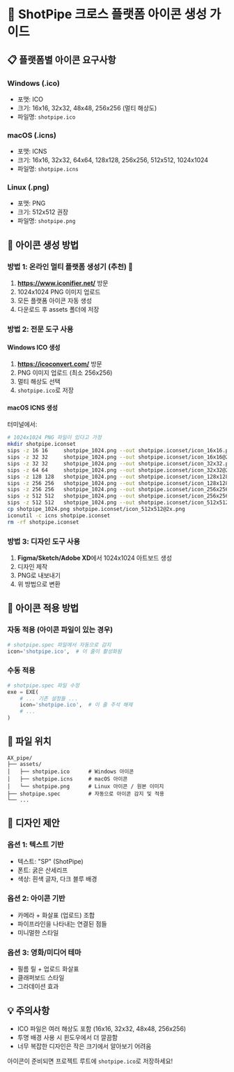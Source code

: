 # 🎨 ShotPipe 크로스 플랫폼 아이콘 생성 가이드

## 📋 플랫폼별 아이콘 요구사항

### Windows (.ico)
- 포맷: ICO
- 크기: 16x16, 32x32, 48x48, 256x256 (멀티 해상도)
- 파일명: `shotpipe.ico`

### macOS (.icns)
- 포맷: ICNS
- 크기: 16x16, 32x32, 64x64, 128x128, 256x256, 512x512, 1024x1024
- 파일명: `shotpipe.icns`

### Linux (.png)
- 포맷: PNG
- 크기: 512x512 권장
- 파일명: `shotpipe.png`

## 🎨 아이콘 생성 방법

### 방법 1: 온라인 멀티 플랫폼 생성기 (추천) 🌟
1. **https://www.iconifier.net/** 방문
2. 1024x1024 PNG 이미지 업로드
3. 모든 플랫폼 아이콘 자동 생성
4. 다운로드 후 assets 폴더에 저장

### 방법 2: 전문 도구 사용

#### Windows ICO 생성
1. **https://icoconvert.com/** 방문
2. PNG 이미지 업로드 (최소 256x256)
3. 멀티 해상도 선택
4. `shotpipe.ico`로 저장

#### macOS ICNS 생성
터미널에서:
```bash
# 1024x1024 PNG 파일이 있다고 가정
mkdir shotpipe.iconset
sips -z 16 16     shotpipe_1024.png --out shotpipe.iconset/icon_16x16.png
sips -z 32 32     shotpipe_1024.png --out shotpipe.iconset/icon_16x16@2x.png
sips -z 32 32     shotpipe_1024.png --out shotpipe.iconset/icon_32x32.png
sips -z 64 64     shotpipe_1024.png --out shotpipe.iconset/icon_32x32@2x.png
sips -z 128 128   shotpipe_1024.png --out shotpipe.iconset/icon_128x128.png
sips -z 256 256   shotpipe_1024.png --out shotpipe.iconset/icon_128x128@2x.png
sips -z 256 256   shotpipe_1024.png --out shotpipe.iconset/icon_256x256.png
sips -z 512 512   shotpipe_1024.png --out shotpipe.iconset/icon_256x256@2x.png
sips -z 512 512   shotpipe_1024.png --out shotpipe.iconset/icon_512x512.png
cp shotpipe_1024.png shotpipe.iconset/icon_512x512@2x.png
iconutil -c icns shotpipe.iconset
rm -rf shotpipe.iconset
```

### 방법 3: 디자인 도구 사용
1. **Figma/Sketch/Adobe XD**에서 1024x1024 아트보드 생성
2. 디자인 제작
3. PNG로 내보내기
4. 위 방법으로 변환

## 🎯 아이콘 적용 방법

### 자동 적용 (아이콘 파일이 있는 경우)
```python
# shotpipe.spec 파일에서 자동으로 감지
icon='shotpipe.ico',  # 이 줄이 활성화됨
```

### 수동 적용
```python
# shotpipe.spec 파일 수정
exe = EXE(
    # ... 기존 설정들 ...
    icon='shotpipe.ico',  # 이 줄 주석 해제
    # ...
)
```

## 📁 파일 위치
```
AX_pipe/
├── assets/
│   ├── shotpipe.ico      # Windows 아이콘
│   ├── shotpipe.icns     # macOS 아이콘
│   └── shotpipe.png      # Linux 아이콘 / 원본 이미지
├── shotpipe.spec         # 자동으로 아이콘 감지 및 적용
└── ...
```

## 🎨 디자인 제안

### 옵션 1: 텍스트 기반
- 텍스트: "SP" (ShotPipe)
- 폰트: 굵은 산세리프
- 색상: 흰색 글자, 다크 블루 배경

### 옵션 2: 아이콘 기반  
- 카메라 + 화살표 (업로드) 조합
- 파이프라인을 나타내는 연결된 점들
- 미니멀한 스타일

### 옵션 3: 영화/미디어 테마
- 필름 릴 + 업로드 화살표
- 클래퍼보드 스타일
- 그라데이션 효과

## 💡 주의사항
- ICO 파일은 여러 해상도 포함 (16x16, 32x32, 48x48, 256x256)
- 투명 배경 사용 시 윈도우에서 더 깔끔함
- 너무 복잡한 디자인은 작은 크기에서 알아보기 어려움

아이콘이 준비되면 프로젝트 루트에 `shotpipe.ico`로 저장하세요!
